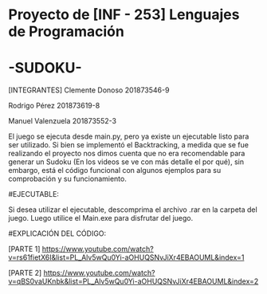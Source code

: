 
#	Proyecto de [INF - 253] Lenguajes de Programación	            #


#                           -SUDOKU-                    	      #

[INTEGRANTES]
Clemente Donoso 201873546-9 

Rodrigo Pérez 201873619-8 

Manuel Valenzuela 201873552-3

El juego se ejecuta desde main.py, pero ya existe un ejecutable listo para ser utilizado. 
Si bien se implementó el Backtracking, a medida que se fue realizando el proyecto nos dimos cuenta que no era 
recomendable para generar un Sudoku (En los videos se ve con más detalle el por qué), sin embargo, está el código 
funcional con algunos ejemplos para su comprobación y su funcionamiento.

#EJECUTABLE: 

Si desea utilizar el ejecutable, descomprima el archivo .rar en la carpeta del juego. Luego utilice el Main.exe 
para disfrutar del juego.

#EXPLICACIÓN DEL CÓDIGO:

[PARTE 1] https://www.youtube.com/watch?v=rs61fietX6I&list=PL_Alv5wQu0Yi-aOHUQSNvJiXr4EBAOUML&index=1

[PARTE 2] https://www.youtube.com/watch?v=qBS0vaUKnbk&list=PL_Alv5wQu0Yi-aOHUQSNvJiXr4EBAOUML&index=2

